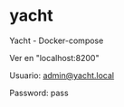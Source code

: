 # yacht
Yacht - Docker-compose

Ver en "localhost:8200"

Usuario: admin@yacht.local 

Password: pass



